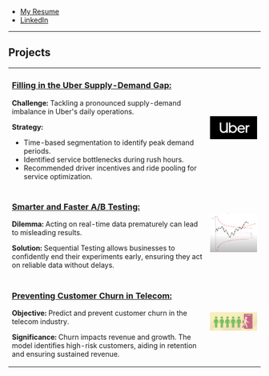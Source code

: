 - [My Resume](./resume.md)
- [LinkedIn](https://www.linkedin.com/in/anshul-kumar-96570713a/)

---

## Projects

<table>
<tr>
<td>

### [Filling in the Uber Supply-Demand Gap:](./Uber-supply-demand.md)
  
**Challenge:** Tackling a pronounced supply-demand imbalance in Uber's daily operations.

**Strategy:** 
- Time-based segmentation to identify peak demand periods.
- Identified service bottlenecks during rush hours.
- Recommended driver incentives and ride pooling for service optimization.

</td>
<td>

[<img src="./assets/images/uberlogo.png" alt="Uber Logo" width="300"/>](./Uber-supply-demand.md)

</td>
</tr>
<tr>
<td>

### [Smarter and Faster A/B Testing:](./sequential_testing.md)

**Dilemma:** Acting on real-time data prematurely can lead to misleading results.

**Solution:** Sequential Testing allows businesses to confidently end their experiments early, ensuring they act on reliable data without delays.

</td>
<td>

[<img src="./assets/images/sequential.png" alt="Sequential Testing" width="200"/>](./sequential_testing.md)

</td>
</tr>
<tr>
<td>

### [Preventing Customer Churn in Telecom:](./solution_telecom_churn.md)

**Objective:** Predict and prevent customer churn in the telecom industry.

**Significance:** Churn impacts revenue and growth. The model identifies high-risk customers, aiding in retention and ensuring sustained revenue.

</td>
<td>

[<img src="./assets/images/churn.png" alt="Churn Prevention" width="300"/>](./solution_telecom_churn.md)

</td>
</tr>
</table>
